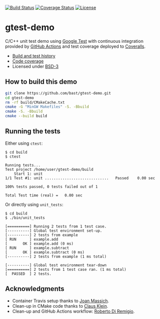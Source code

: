 [![Build Status](https://github.com/bast/gtest-demo/actions/workflows/test.yml/badge.svg)](https://github.com/bast/gtest-demo/actions/workflows/test.yml)
[![Coverage Status](https://coveralls.io/repos/bast/gtest-demo/badge.png?branch=master)](https://coveralls.io/r/bast/gtest-demo?branch=master)
[![License](https://img.shields.io/badge/license-%20BSD--3-blue.svg)](../master/LICENSE)


# gtest-demo

C/C++ unit test demo using [Google Test](https://code.google.com/p/googletest)
with continuous integration provided by [GitHub
Actions](https://docs.github.com/en/actions) and test coverage deployed to
[Coveralls](https://coveralls.io/r/bast/gtest-demo).

- [Build and test history](https://github.com/bast/gtest-demo/actions)
- [Code coverage](https://coveralls.io/r/bast/gtest-demo)
- Licensed under [BSD-3](../master/LICENSE)


## How to build this demo

```bash
git clone https://github.com/bast/gtest-demo.git
cd gtest-demo
rm -rf build/CMakeCache.txt
cmake -G "MinGW Makefiles" -S. -Bbuild
cmake -S. -Bbuild
cmake --build build
```


## Running the tests

Either using `ctest`:
```
$ cd build
$ ctest

Running tests...
Test project /home/user/gtest-demo/build
    Start 1: unit
1/1 Test #1: unit .............................   Passed    0.00 sec

100% tests passed, 0 tests failed out of 1

Total Test time (real) =   0.00 sec
```

Or directly using `unit_tests`:
```
$ cd build
$ ./bin/unit_tests

[==========] Running 2 tests from 1 test case.
[----------] Global test environment set-up.
[----------] 2 tests from example
[ RUN      ] example.add
[       OK ] example.add (0 ms)
[ RUN      ] example.subtract
[       OK ] example.subtract (0 ms)
[----------] 2 tests from example (1 ms total)

[----------] Global test environment tear-down
[==========] 2 tests from 1 test case ran. (1 ms total)
[  PASSED  ] 2 tests.

```


## Acknowledgments

- Container Travis setup thanks to [Joan Massich](https://github.com/massich).
- Clean-up in CMake code thanks to [Claus Klein](https://github.com/ClausKlein).
- Clean-up and GitHub Actions workflow: [Roberto Di Remigio](https://github.com/robertodr).
